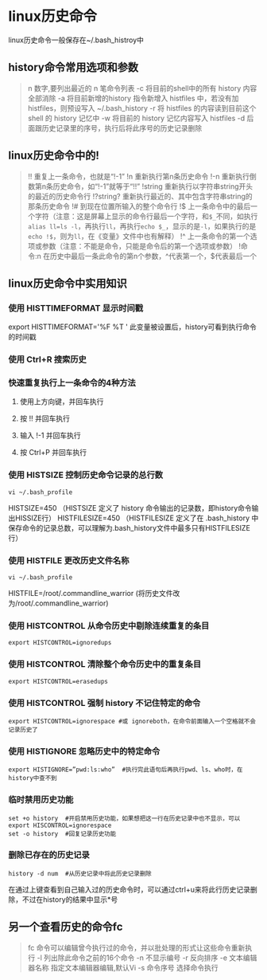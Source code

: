 # linux历史命令



linux历史命令一般保存在~/.bash_histroy中



## history命令常用选项和参数

> n	数字,要列出最近的 n 笔命令列表
> -c	将目前的shell中的所有 history 内容全部消除
> -a	将目前新增的history 指令新增入 histfiles 中，若没有加 histfiles，则预设写入 ~/.bash_history
> -r	将 histfiles 的内容读到目前这个 shell 的 history 记忆中
> -w	将目前的 history 记忆内容写入 histfiles
> -d	后面跟历史记录里的序号，执行后将此序号的历史记录删除



## linux历史命令中的!

> !!	重复上一条命令，也就是“!-1”
> !n	重新执行第n条历史命令
> !-n	重新执行倒数第n条历史命令，如“!-1”就等于“!!”
> !string	重新执行以字符串string开头的最近的历史命令行
> !?string?	重新执行最近的、其中包含字符串string的那条历史命令
> !#	到现在位置所输入的整个命令行
> !$	上一条命令中的最后一个字符（注意：这是屏幕上显示的命令行最后一个字符，和`$_`不同，如执行`alias ll=ls -l`，再执行`ll`，再执行`echo $_`，显示的是`-l`，如果执行的是`echo !$`，则为`ll`，在《变量》文件中也有解释）
> !^	上一条命令的第一个选项或参数（注意：不能是命令，只能是命令后的第一个选项或参数）
> !命令:n	在历史中最后一条此命令的第n个参数，^代表第一个，$代表最后一个



## linux历史命令中实用知识

### 使用 HISTTIMEFORMAT 显示时间戳

export HISTTIMEFORMAT='%F %T '	此变量被设置后，history可看到执行命令的时间戳

### 使用 Ctrl+R 搜索历史

### 快速重复执行上一条命令的4种方法

1. 使用上方向键，并回车执行

2. 按 !! 并回车执行
3. 输入 !-1 并回车执行
4. 按 Ctrl+P 并回车执行

### 使用 HISTSIZE 控制历史命令记录的总行数

```shell
vi ~/.bash_profile
```

HISTSIZE=450	（HISTSIZE 定义了 history 命令输出的记录数，即history命令输出HISSIZE行）
HISTFILESIZE=450	（HISTFILESIZE 定义了在 .bash_history 中保存命令的记录总数，可以理解为.bash_history文件中最多只有HISTFILESIZE行）

### 使用 HISTFILE 更改历史文件名称

```shell
vi ~/.bash_profile
```

HISTFILE=/root/.commandline_warrior	(将历史文件改为/root/.commandline_warrior)

### 使用 HISTCONTROL 从命令历史中剔除连续重复的条目

```shell
export HISTCONTROL=ignoredups
```

### 使用 HISTCONTROL 清除整个命令历史中的重复条目

```shell
export HISTCONTROL=erasedups
```

### 使用 HISTCONTROL 强制 history 不记住特定的命令

```shell
export HISTCONTROL=ignorespace #或 ignoreboth，在命令前面输入一个空格就不会记录历史了
```

### 使用 HISTIGNORE 忽略历史中的特定命令

```shell
export HISTIGNORE=”pwd:ls:who”	#执行完此语句后再执行pwd、ls、who时，在history中查不到
```

### 临时禁用历史功能

```shell
set +o history	#开启禁用历史功能，如果想把这一行在历史记录中也不显示，可以export HISCONTROL=ignorespace
set -o history	#回复记录历史功能
```

### 删除已存在的历史记录

```shell
history -d num	#从历史记录中将此历史记录删除
```

在通过上键查看到自己输入过的历史命令时，可以通过ctrl+u来将此行历史记录删除，不过在history的结果中显示*号



## 另一个查看历史的命令fc

> fc 命令可以编辑曾今执行过的命令，并以批处理的形式让这些命令重新执行
> -l	列出除此命令之前的16个命令
> -n 	不显示编号
> -r 	反向排序
> -e 	文本编辑器名称 指定文本编辑器编辑,默认Vi
> -s 	命令序号 选择命令执行













